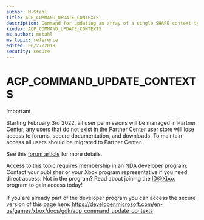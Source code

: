```yaml
---
author: M-Stahl
title: ACP_COMMAND_UPDATE_CONTEXTS
description: Command for updating an array of a single SHAPE context type.
kindex: ACP_COMMAND_UPDATE_CONTEXTS
ms.author: mstahl
ms.topic: reference
edited: 06/27/2019
security: secure
---
```


# ACP_COMMAND_UPDATE_CONTEXTS
> [!IMPORTANT]
> Starting February 3rd 2022, all user permissions will be managed in Partner Center, any users that do not exist in the Partner Center user store will lose access to forums, secure documentation, and downloads. To maintain access all users should be migrated to Partner Center. <p></p>See this <a href="https://forums.xboxlive.com/articles/132187/breaking-change-user-access-for-forums-secure-docu.html">forum article</a> for more details.  

 Access to this topic requires membership in an NDA developer program. Contact your publisher or your Xbox program representative if you need direct access. Not in the program? Read about joining the <a href="https://www.xbox.com/Developers/id">ID@Xbox</a> program to gain access today!  <br/><br/>If you are already part of the developer program you can access the secure version of this page here: <a target="_blank" href="https://developer.microsoft.com/en-us/games/xbox/docs/gdk/acp_command_update_contexts">https://developer.microsoft.com/en-us/games/xbox/docs/gdk/acp_command_update_contexts</a>